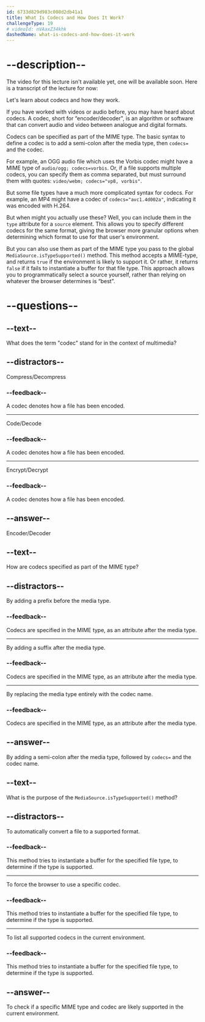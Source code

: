 ```yaml
---
id: 6733d829d983c008d2db41a1
title: What Is Codecs and How Does It Work?
challengeType: 19
# videoId: nVAaxZ34khk
dashedName: what-is-codecs-and-how-does-it-work
---
```


# --description--

The video for this lecture isn't available yet, one will be available soon. Here is a transcript of the lecture for now:

Let's learn about codecs and how they work.

If you have worked with videos or audio before, you may have heard about codecs. A codec, short for “encoder/decoder", is an algorithm or software that can convert audio and video between analogue and digital formats.

Codecs can be specified as part of the MIME type. The basic syntax to define a codec is to add a semi-colon after the media type, then `codecs=` and the codec.

For example, an OGG audio file which uses the Vorbis codec might have a MIME type of `audio/ogg; codecs=vorbis`. Or, if a file supports multiple codecs, you can specify them as comma separated, but must surround them with quotes: `video/webm; codecs="vp8, vorbis"`.

But some file types have a much more complicated syntax for codecs. For example, an MP4 might have a codec of `codecs="avc1.4d002a"`, indicating it was encoded with H.264.

But when might you actually use these? Well, you can include them in the `type` attribute for a `source` element. This allows you to specify different codecs for the same format, giving the browser more granular options when determining which format to use for that user's environment.

But you can also use them as part of the MIME type you pass to the global `MediaSource.isTypeSupported()` method. This method accepts a MIME-type, and returns `true` if the environment is likely to support it. Or rather, it returns `false` if it fails to instantiate a buffer for that file type. This approach allows you to programmatically select a source yourself, rather than relying on whatever the browser determines is “best".

# --questions--

## --text--

What does the term "codec" stand for in the context of multimedia?

## --distractors--

Compress/Decompress

### --feedback--

A codec denotes how a file has been encoded.

---

Code/Decode

### --feedback--

A codec denotes how a file has been encoded.

---

Encrypt/Decrypt

### --feedback--

A codec denotes how a file has been encoded.

## --answer--

Encoder/Decoder

## --text--

How are codecs specified as part of the MIME type?

## --distractors--

By adding a prefix before the media type.

### --feedback--

Codecs are specified in the MIME type, as an attribute after the media type.

---

By adding a suffix after the media type.

### --feedback--

Codecs are specified in the MIME type, as an attribute after the media type.

---

By replacing the media type entirely with the codec name.

### --feedback--

Codecs are specified in the MIME type, as an attribute after the media type.

## --answer--

By adding a semi-colon after the media type, followed by `codecs=` and the codec name.

## --text--

What is the purpose of the `MediaSource.isTypeSupported()` method?

## --distractors--

To automatically convert a file to a supported format.

### --feedback--

This method tries to instantiate a buffer for the specified file type, to determine if the type is supported.

---

To force the browser to use a specific codec.

### --feedback--

This method tries to instantiate a buffer for the specified file type, to determine if the type is supported.

---

To list all supported codecs in the current environment.

### --feedback--

This method tries to instantiate a buffer for the specified file type, to determine if the type is supported.

## --answer--

To check if a specific MIME type and codec are likely supported in the current environment.

